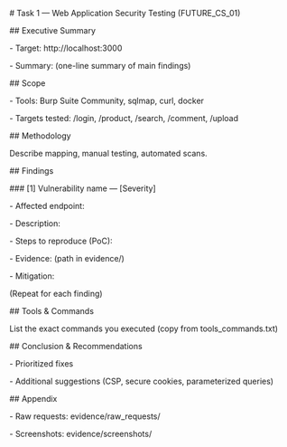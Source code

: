 \# Task 1 — Web Application Security Testing (FUTURE\_CS\_01)



\## Executive Summary

\- Target: http://localhost:3000

\- Summary: (one-line summary of main findings)



\## Scope

\- Tools: Burp Suite Community, sqlmap, curl, docker

\- Targets tested: /login, /product, /search, /comment, /upload



\## Methodology

Describe mapping, manual testing, automated scans.



\## Findings

\### \[1] Vulnerability name — \[Severity]

\- Affected endpoint:

\- Description:

\- Steps to reproduce (PoC):

\- Evidence: (path in evidence/)

\- Mitigation:



(Repeat for each finding)



\## Tools \& Commands

List the exact commands you executed (copy from tools\_commands.txt)



\## Conclusion \& Recommendations

\- Prioritized fixes

\- Additional suggestions (CSP, secure cookies, parameterized queries)



\## Appendix

\- Raw requests: evidence/raw\_requests/

\- Screenshots: evidence/screenshots/




